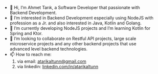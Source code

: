 - 👋 Hi, I’m Ahmet Tarık, a Software Developer that passionate with Backend Development.
- 👀 I’m interested in Backend Development especially using NodeJS with profession as a Jr. and also interested in Java, Kotlin and Golang.
- 🌱 I’m currently developing NodeJS projects and I’m learning Kotlin for Spring and Ktor.
- 💞️ I’m looking to collaborate on Restful API projects, large scale microservice projects and any other backend projects that use advanced level backend technologies.
- 📫 How to reach me:
  1. via email: atarikaltunn@gmail.com
  2. via linkedin: [linkedin.com/in/atarikaltunn](linkedin.com/in/atarikaltunn)

<!---
atarikaltunn/atarikaltunn is a ✨ special ✨ repository because its `README.md` (this file) appears on your GitHub profile.
You can click the Preview link to take a look at your changes.
--->
